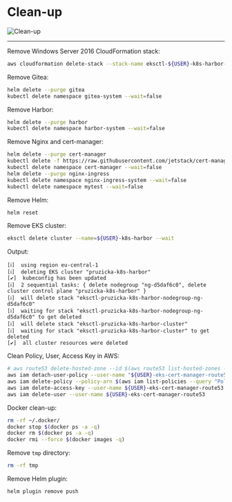 # Clean-up

![Clean-up](https://raw.githubusercontent.com/aws-samples/eks-workshop/65b766c494a5b4f5420b2912d8373c4957163541/static/images/cleanup.svg?sanitize=true
"Clean-up")

-----

Remove Windows Server 2016 CloudFormation stack:

```bash
aws cloudformation delete-stack --stack-name eksctl-${USER}-k8s-harbor-cluster-windows-server-2016
```

Remove Gitea:

```bash
helm delete --purge gitea
kubectl delete namespace gitea-system --wait=false
```

Remove Harbor:

```bash
helm delete --purge harbor
kubectl delete namespace harbor-system --wait=false
```

Remove Nginx and cert-manager:

```bash
helm delete --purge cert-manager
kubectl delete -f https://raw.githubusercontent.com/jetstack/cert-manager/release-0.7/deploy/manifests/00-crds.yaml --wait=false
kubectl delete namespace cert-manager --wait=false
helm delete --purge nginx-ingress
kubectl delete namespace nginx-ingress-system --wait=false
kubectl delete namespace mytest --wait=false
```

Remove Helm:

```bash
helm reset
```

Remove EKS cluster:

```bash
eksctl delete cluster --name=${USER}-k8s-harbor --wait
```

Output:

```text
[ℹ]  using region eu-central-1
[ℹ]  deleting EKS cluster "pruzicka-k8s-harbor"
[✔]  kubeconfig has been updated
[ℹ]  2 sequential tasks: { delete nodegroup "ng-d5daf6c0", delete cluster control plane "pruzicka-k8s-harbor" }
[ℹ]  will delete stack "eksctl-pruzicka-k8s-harbor-nodegroup-ng-d5daf6c0"
[ℹ]  waiting for stack "eksctl-pruzicka-k8s-harbor-nodegroup-ng-d5daf6c0" to get deleted
[ℹ]  will delete stack "eksctl-pruzicka-k8s-harbor-cluster"
[ℹ]  waiting for stack "eksctl-pruzicka-k8s-harbor-cluster" to get deleted
[✔]  all cluster resources were deleted
```

Clean Policy, User, Access Key in AWS:

```bash
# aws route53 delete-hosted-zone --id $(aws route53 list-hosted-zones --query "HostedZones[?Name==\`${MY_DOMAIN}.\`].Id" --output text)
aws iam detach-user-policy --user-name "${USER}-eks-cert-manager-route53" --policy-arn $(aws iam list-policies --query "Policies[?PolicyName==\`${USER}-AmazonRoute53Domains-cert-manager\`].{ARN:Arn}" --output text)
aws iam delete-policy --policy-arn $(aws iam list-policies --query "Policies[?PolicyName==\`${USER}-AmazonRoute53Domains-cert-manager\`].{ARN:Arn}" --output text)
aws iam delete-access-key --user-name ${USER}-eks-cert-manager-route53 --access-key-id $(aws iam list-access-keys --user-name ${USER}-eks-cert-manager-route53 --query "AccessKeyMetadata[].AccessKeyId" --output text)
aws iam delete-user --user-name ${USER}-eks-cert-manager-route53
```

Docker clean-up:

```bash
rm -rf ~/.docker/
docker stop $(docker ps -a -q)
docker rm $(docker ps -a -q)
docker rmi --force $(docker images -q)
```

Remove `tmp` directory:

```bash
rm -rf tmp
```

Remove Helm plugin:

```bash
helm plugin remove push
```
